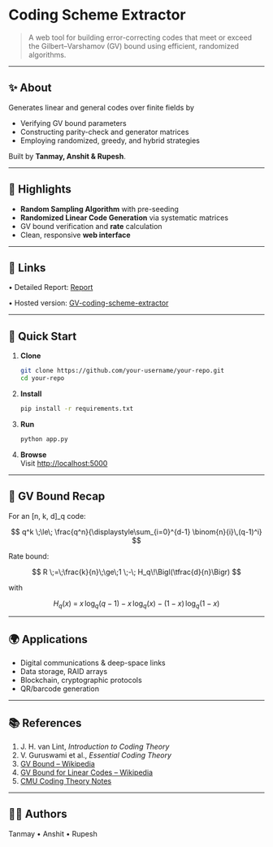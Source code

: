 # Coding Scheme Extractor

> A web tool for building error-correcting codes that meet or exceed the Gilbert–Varshamov (GV) bound using efficient, randomized algorithms.

---

## ✨ About  
Generates linear and general codes over finite fields by  
- Verifying GV bound parameters  
- Constructing parity-check and generator matrices  
- Employing randomized, greedy, and hybrid strategies  

Built by **Tanmay, Anshit & Rupesh**.

---

## 🔑 Highlights  
- **Random Sampling Algorithm** with pre-seeding  
- **Randomized Linear Code Generation** via systematic matrices  
- GV bound verification and **rate** calculation  
- Clean, responsive **web interface**  

---

## 🔗 Links
• Detailed Report: <a href="https://drive.google.com/file/d/1TryO1o4dM53dLRD3mnTjXH7J70Ja5lIt/view" target="_blank" rel="noopener noreferrer">
  Report
</a>

• Hosted version: <a href="gvcodingschemeextractor.pythonanywhere.com" target="_blank" rel="noopener noreferrer">
  GV-coding-scheme-extractor
</a>


---

## 🚀 Quick Start

1. **Clone**  
   ```bash
   git clone https://github.com/your-username/your-repo.git
   cd your-repo
   ```
2. **Install**  
   ```bash
   pip install -r requirements.txt
   ```
3. **Run**  
   ```bash
   python app.py
   ```  
4. **Browse**  
   Visit <http://localhost:5000>

---

## 📖 GV Bound Recap  
For an \[n, k, d\]\_q code:

$$
q^k \;\le\; \frac{q^n}{\displaystyle\sum_{i=0}^{d-1} \binom{n}{i}\,(q-1)^i}
$$

Rate bound:

$$
R \;=\;\frac{k}{n}\;\ge\;1 \;-\; H_q\!\Bigl(\tfrac{d}{n}\Bigr)
$$

with

$$
H_q(x)
\;=\;
x\,\log_q(q-1)
\;-\;
x\,\log_q(x)
\;-\;
(1 - x)\,\log_q(1 - x)
$$


---

## 🌍 Applications  
- Digital communications & deep-space links  
- Data storage, RAID arrays  
- Blockchain, cryptographic protocols  
- QR/barcode generation  

---

## 📚 References  
1. J. H. van Lint, *Introduction to Coding Theory*  
2. V. Guruswami et al., *Essential Coding Theory*  
3. [GV Bound – Wikipedia](https://en.wikipedia.org/wiki/Gilbert%E2%80%93Varshamov_bound)  
4. [GV Bound for Linear Codes – Wikipedia](https://en.wikipedia.org/wiki/Gilbert%E2%80%93Varshamov_bound_for_linear_codes)  
5. [CMU Coding Theory Notes](https://www.cs.cmu.edu/~venkatg/teaching/codingtheory/notes/notes2.pdf)  

---

## 👩‍💻 Authors  
Tanmay • Anshit • Rupesh
